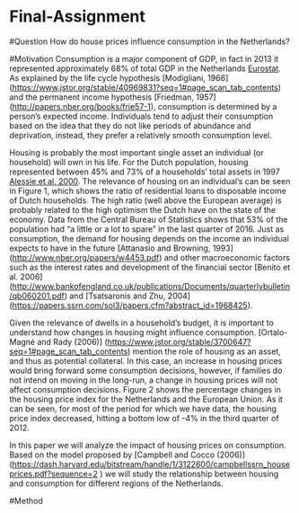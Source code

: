 # Final-Assignment

#Question
How do house prices influence consumption in the Netherlands?

#Motivation
Consumption is a major component of GDP, in fact in 2013 it represented approximately 68% of total GDP in the Netherlands [Eurostat](http://appsso.eurostat.ec.europa.eu/nui/show.do?dataset=nama_fcs_c&lang=en). As explained by the life cycle hypothesis [Modigliani, 1966] (https://www.jstor.org/stable/40969831?seq=1#page_scan_tab_contents) and the permanent income hypothesis [Friedman, 1957] (http://papers.nber.org/books/frie57-1), consumption is determined by a person’s expected income. Individuals tend to adjust their consumption based on the idea that they do not like periods of abundance and deprivation, instead, they prefer a relatively smooth consumption level. 

Housing is probably the most important single asset an individual (or household) will own in his life. For the Dutch population, housing represented between 45% and 73% of a households’ total assets in 1997 [Alessie et al. 2000](https://pure.uvt.nl/ws/files/535786/55.pdf). The relevance of housing on an individual’s can be seen in Figure 1, which shows the ratio of residential loans to disposable income of Dutch households. The high ratio (well above the European average) is probably related to the high optimism the Dutch have on the state of the economy. Data from the Central Bureau of Statistics shows that 53% of the population had “a little or a lot to spare” in the last quarter of 2016. Just as consumption, the demand for housing depends on the income an individual expects to have in the future [Attanasio and Browning, 1993] (http://www.nber.org/papers/w4453.pdf) and other macroeconomic factors such as the interest rates and development of the financial sector [Benito et al. 2006] (http://www.bankofengland.co.uk/publications/Documents/quarterlybulletin/qb060201.pdf)  and [Tsatsaronis and Zhu, 2004] (https://papers.ssrn.com/sol3/papers.cfm?abstract_id=1968425). 

Given the relevance of dwells in a household’s budget, it is important to understand how changes in housing might influence consumption. [Ortalo-Magné and Rady (2006)] (https://www.jstor.org/stable/3700647?seq=1#page_scan_tab_contents) mention the role of housing as an asset, and thus as potential collateral. In this case, an increase in housing prices would bring forward some consumption decisions, however, if families do not intend on moving in the long-run, a change in housing prices will not affect consumption decisions. Figure 2 shows the percentage changes in the housing price index for the Netherlands and the European Union. As it can be seen, for most of the period for which we have data, the housing price index decreased, hitting a bottom low of -4% in the third quarter of 2012. 

In this paper we will analyze the impact of housing prices on consumption. Based on the model proposed by [Campbell and Cocco (2006)] (https://dash.harvard.edu/bitstream/handle/1/3122600/campbellssrn_houseprices.pdf?sequence=2 ) we will study the relationship between housing and consumption for different regions of the Netherlands.

#Method
